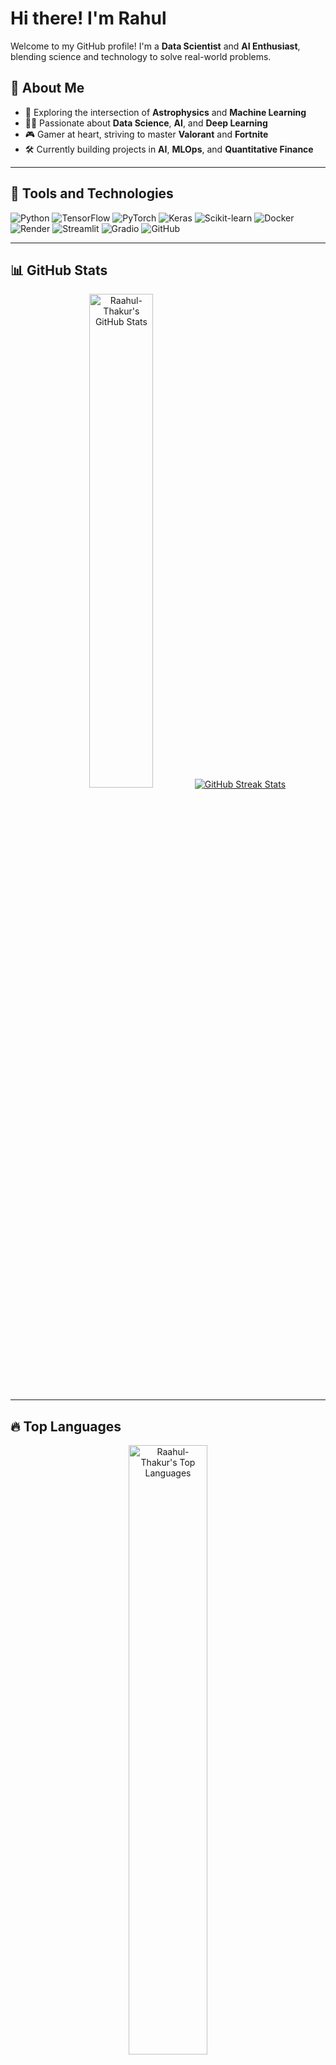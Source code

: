 # Hi there!  I'm Rahul

Welcome to my GitHub profile! I'm a **Data Scientist** and **AI Enthusiast**, blending science and technology to solve real-world problems. 

## 🚀 About Me

- 🌌 Exploring the intersection of **Astrophysics** and **Machine Learning**
- 🧑‍💻 Passionate about **Data Science**, **AI**, and **Deep Learning**
- 🎮 Gamer at heart, striving to master **Valorant** and **Fortnite**
- 🛠 Currently building projects in **AI**, **MLOps**, and **Quantitative Finance**

---

## 🔧 Tools and Technologies

![Python](https://img.shields.io/badge/Python-3776AB?style=for-the-badge&logo=python&logoColor=white)
![TensorFlow](https://img.shields.io/badge/TensorFlow-FF6F00?style=for-the-badge&logo=tensorflow&logoColor=white)
![PyTorch](https://img.shields.io/badge/PyTorch-EE4C2C?style=for-the-badge&logo=pytorch&logoColor=white)
![Keras](https://img.shields.io/badge/Keras-D00000?style=for-the-badge&logo=keras&logoColor=white)
![Scikit-learn](https://img.shields.io/badge/Scikit--learn-F7931E?style=for-the-badge&logo=scikit-learn&logoColor=white)
![Docker](https://img.shields.io/badge/Docker-2496ED?style=for-the-badge&logo=docker&logoColor=white)
![Render](https://img.shields.io/badge/Render-46E3B7?style=for-the-badge&logo=render&logoColor=white)
![Streamlit](https://img.shields.io/badge/Streamlit-FF4B4B?style=for-the-badge&logo=streamlit&logoColor=white)
![Gradio](https://img.shields.io/badge/Gradio-20BFA9?style=for-the-badge&logo=gradio&logoColor=white)
![GitHub](https://img.shields.io/badge/GitHub-181717?style=for-the-badge&logo=github&logoColor=white)

---

## 📊 GitHub Stats

<div align="center">
  <img src="https://github-readme-stats.vercel.app/api?username=Raahul-Thakur&show_icons=true&theme=radical" alt="Raahul-Thakur's GitHub Stats" width="45%" />
  <a href="https://git.io/streak-stats">
    <img src="https://github-readme-streak-stats-a7dv.vercel.app?user=Raahul-Thakur&theme=dark&border_radius=23&date_format=j%20M%5B%20Y%5D" alt="GitHub Streak Stats">
  </a>
</div>

---

## 🔥 Top Languages

<div align="center">
  <img src="https://github-readme-stats.vercel.app/api/top-langs/?username=Raahul-Thakur&layout=compact&theme=radical" alt="Raahul-Thakur's Top Languages" width="50%" />
</div>

---

## 💡 Featured Projects

### 🌟 [Computer Vision Challenge](https://github.com/Raahul-Thakur/Computer-Vision-Challenge-Fellowship.AI)
- Developed a deep learning model to classify flower images with high accuracy
- **Technologies**: Python, TensorFlow, Keras, Matplotlib

### 🌟 [NLP Assistant](https://github.com/Raahul-Thakur/NLP-Assistant)
- Built a news summarization, classification and event detection using BERT Models
- **Technologies**: Streamlit, Transformers, KeyBert, spaCy, TF-IDF, PDFplumber, Newspaper3k

### 🌟 [Credit Card Usage Segmentation](https://github.com/Raahul-Thakur/Credit-Card-Usage-Segmentation-Using-Unsupervised-Learning)
- Clustered credit card users to identify usage patterns using unsupervised learning
- **Technologies**: Python, Scikit-learn, Matplotlib, Seaborn

### 🌟 [Stellar Classification](https://github.com/Raahul-Thakur/Stellar-Classification)
- Classified celestial objects like stars, galaxies, and quasars using supervised learning
- **Technologies**: Python, Scikit-learn, Pandas, Matplotlib

### 🌟 [Black Scholes Calculator](https://github.com/Raahul-Thakur/Black-Scholes-Calculator)
- Built a comprehensive web application for options pricing and analysis, powered by the Black-Scholes model. 
- **Technologies**: Python, Numpy, Pandas, Matplotlib, seaborn, finance, streamlit

---

## 🌱 Fun Facts

- 🌍 I speak multiple languages and enjoy creating language-learning chatbots.
- 📚 I read 30 minutes every day and play chess and Sudoku for fun.
- 🧘‍♂️ Meditation and fitness are part of my daily routine.

---

## 🌟 Connect with Me

[![LinkedIn](https://img.shields.io/badge/LinkedIn-0077B5?style=for-the-badge&logo=linkedin&logoColor=white)](https://www.linkedin.com/in/rahul-t-171458190/)
[![Instagram](https://img.shields.io/badge/Instagram-E4405F?style=for-the-badge&logo=instagram&logoColor=white)](https://www.instagram.com/lifeofraahul)

---

## 🖥 Visitor Count
<div align="center">
  <img src="https://komarev.com/ghpvc/?username=Raahul-Thakur&color=blueviolet&style=flat-square" alt="Profile Views" />
</div>

